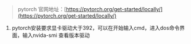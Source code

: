 > pytorch 官网地址：[https://pytorch.org/get-started/locally/](https://pytorch.org/get-started/locally/)

1. pytorch安装要求显卡驱动大于392，可以在开始输入cmd，进入dos命令界面，输入nvida-smi 查看版本驱动

